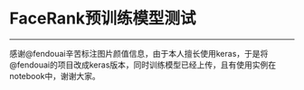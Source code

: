 # FaceRank预训练模型测试

----------
感谢@fendouai辛苦标注图片颜值信息，由于本人擅长使用keras，于是将@fendouai的项目改成keras版本，同时训练模型已经上传，且有使用实例在notebook中，谢谢大家。

